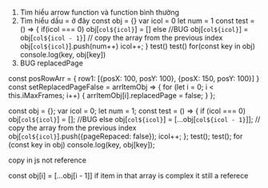 1. Tìm hiểu arrow function và function bình thường
2. Tìm hiểu dấu = ở đây
const obj = {}
var icol = 0
let num = 1
const test = () => {
  if(icol === 0)
    obj[`col${icol}`] = []
  else
    //BUG
    obj[`col${icol}`] = obj[`col${icol - 1}`] // copy the array from the previous index
  obj[`col${icol}`].push(num++)
  icol++;
}
test()
test()
for(const key in obj)
console.log(key, obj[key])
3. BUG replacedPage 


const posRowArr = {
    row1: [{posX: 100, posY: 100}, {posX: 150, posY: 100}]
}
const setReplacedPageFalse = arrItemObj => {
  for (let i = 0; i < this.iMaxFrames; i++) {
    arrItemObj[i].replacedPage = false;
  }
};

const obj = {};
var icol = 0;
let num = 1;
const test = () => {
  if (icol === 0) obj[`col${icol}`] = [];
  //BUG
  else obj[`col${icol}`] = [...obj[`col${icol - 1}`]]; // copy the array from the previous index
  obj[`col${icol}`].push({pageRepaced: false});
  icol++;
};
test();
test();
for (const key in obj) console.log(key, obj[key]);

copy in js not reference 

const obj[i] = [...obj[i - 1]] if item in that array is complex it still a referece



